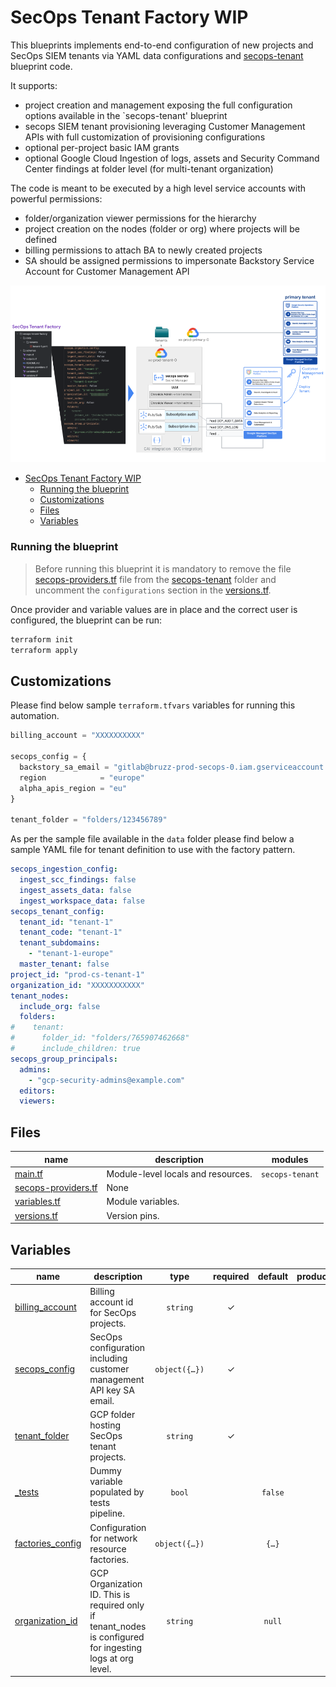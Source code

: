 # SecOps Tenant Factory WIP

This blueprints implements end-to-end configuration of new projects and SecOps SIEM tenants via YAML data configurations and [secops-tenant](../secops-tenant) blueprint code.

It supports:
- project creation and management exposing the full configuration options available in the `secops-tenant' blueprint
- secops SIEM tenant provisioning leveraging Customer Management APIs with full customization of provisioning configurations
- optional per-project basic IAM grants
- optional Google Cloud Ingestion of logs, assets and Security Command Center findings at folder level (for multi-tenant organization) 

The code is meant to be executed by a high level service accounts with powerful permissions:
- folder/organization viewer permissions for the hierarchy
- project creation on the nodes (folder or org) where projects will be defined
- billing permissions to attach BA to newly created projects
- SA should be assigned permissions to impersonate Backstory Service Account for Customer Management API

<p align="center">
  <img src="images/diagram.png" alt="SecOps Tenant Factory">
</p>

<!-- BEGIN TOC -->
* [SecOps Tenant Factory WIP](#secops-tenant-factory-wip)
    * [Running the blueprint](#running-the-blueprint)
  * [Customizations](#customizations)
  * [Files](#files)
  * [Variables](#variables)
<!--END TOC -->

### Running the blueprint

> Before running this blueprint it is mandatory to remove the file [secops-providers.tf](../secops-tenant/secops-providers.tf) file from the [secops-tenant](../secops-tenant) folder and uncomment the `configurations` section in the [versions.tf](../secops-tenant/versions.tf).  

Once provider and variable values are in place and the correct user is configured, the blueprint can be run:

```bash
terraform init
terraform apply
```

## Customizations

Please find below sample `terraform.tfvars` variables for running this automation.

```terraform
billing_account = "XXXXXXXXXX"

secops_config = {
  backstory_sa_email = "gitlab@bruzz-prod-secops-0.iam.gserviceaccount.com"
  region            = "europe"
  alpha_apis_region = "eu"
}

tenant_folder = "folders/123456789"
```

As per the sample file available in the `data` folder please find below a sample YAML file for tenant definition to use with the factory pattern.

```yaml
secops_ingestion_config:
  ingest_scc_findings: false
  ingest_assets_data: false
  ingest_workspace_data: false
secops_tenant_config:
  tenant_id: "tenant-1"
  tenant_code: "tenant-1"
  tenant_subdomains:
    - "tenant-1-europe"
  master_tenant: false
project_id: "prod-cs-tenant-1"
organization_id: "XXXXXXXXXXX"
tenant_nodes:
  include_org: false
  folders:
#    tenant:
#      folder_id: "folders/765907462668"
#      include_children: true
secops_group_principals:
  admins:
    - "gcp-security-admins@example.com"
  editors:
  viewers:
```

<!-- TFDOC OPTS files:1 show_extra:1 exclude:3-secops-dev-providers.tf -->
<!-- BEGIN TFDOC -->
## Files

| name | description | modules |
|---|---|---|
| [main.tf](./main.tf) | Module-level locals and resources. | <code>secops-tenant</code> |
| [secops-providers.tf](./secops-providers.tf) | None |  |
| [variables.tf](./variables.tf) | Module variables. |  |
| [versions.tf](./versions.tf) | Version pins. |  |

## Variables

| name | description | type | required | default | producer |
|---|---|:---:|:---:|:---:|:---:|
| [billing_account](variables.tf#L23) | Billing account id for SecOps projects. | <code>string</code> | ✓ |  |  |
| [secops_config](variables.tf#L58) | SecOps configuration including customer management API key SA email. | <code title="object&#40;&#123;&#10;  backstory_sa_email &#61; string&#10;  region             &#61; string&#10;  alpha_apis_region  &#61; string&#10;&#125;&#41;">object&#40;&#123;&#8230;&#125;&#41;</code> | ✓ |  |  |
| [tenant_folder](variables.tf#L68) | GCP folder hosting SecOps tenant projects. | <code>string</code> | ✓ |  |  |
| [_tests](variables.tf#L17) | Dummy variable populated by tests pipeline. | <code>bool</code> |  | <code>false</code> |  |
| [factories_config](variables.tf#L29) | Configuration for network resource factories. | <code title="object&#40;&#123;&#10;  data_folder           &#61; optional&#40;string, &#34;data&#34;&#41;&#10;  dns_policy_rules_file &#61; optional&#40;string, &#34;data&#47;dns-policy-rules.yaml&#34;&#41;&#10;  firewall_policy_name  &#61; optional&#40;string, &#34;net-default&#34;&#41;&#10;  tenants_folder        &#61; optional&#40;string, &#34;data&#47;tenants&#34;&#41;&#10;&#125;&#41;">object&#40;&#123;&#8230;&#125;&#41;</code> |  | <code title="&#123;&#10;  data_folder           &#61; &#34;data&#34;&#10;  dns_policy_rules_file &#61; &#34;data&#47;dns-policy-rules.yaml&#34;&#10;&#125;">&#123;&#8230;&#125;</code> |  |
| [organization_id](variables.tf#L52) | GCP Organization ID. This is required only if tenant_nodes is configured for ingesting logs at org level. | <code>string</code> |  | <code>null</code> |  |
<!-- END TFDOC -->
